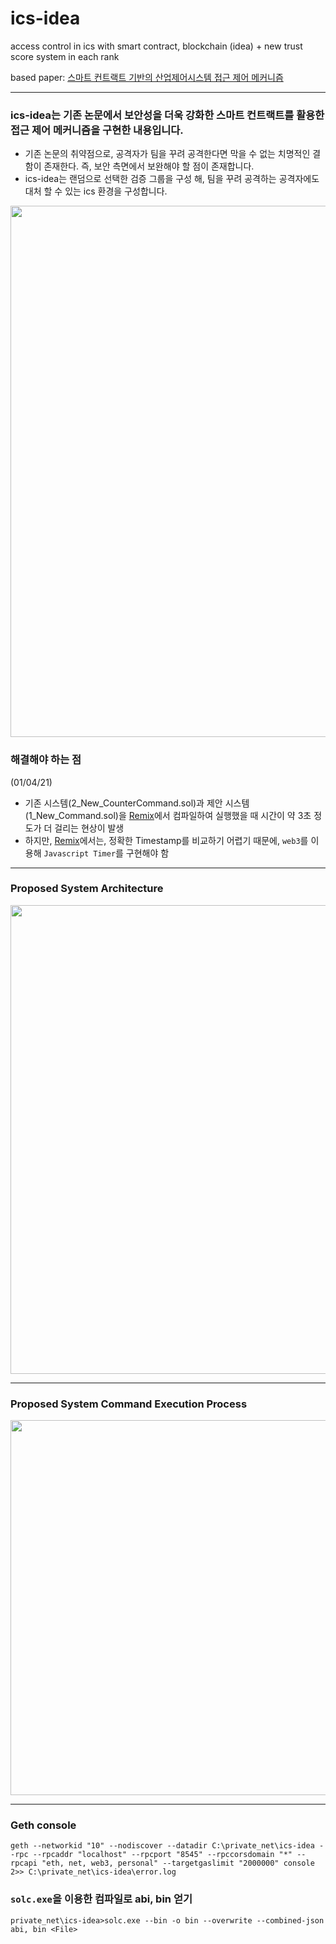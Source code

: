 # ics-idea
access control in ics with smart contract, blockchain (idea) + new trust score system in each rank

based paper: [스마트 컨트랙트 기반의 산업제어시스템 접근 제어 메커니즘](https://www.dbpia.co.kr/journal/articleDetail?nodeId=NODE08746293)

***

### ics-idea는 기존 논문에서 보안성을 더욱 강화한 스마트 컨트랙트를 활용한 접근 제어 메커니즘을 구현한 내용입니다. 
 - 기존 논문의 취약점으로, 공격자가 팀을 꾸려 공격한다면 막을 수 없는 치명적인 결함이 존재한다. 즉, 보안 측면에서 보완해야 할 점이 존재합니다.
 - ics-idea는 랜덤으로 선택한 검증 그룹을 구성 해, 팀을 꾸려 공격하는 공격자에도 대처 할 수 있는 ics 환경을 구성합니다.
 
<div>
  <img width="850" src="https://user-images.githubusercontent.com/59510222/103611837-77cb4200-4f66-11eb-9c76-4411ee780c66.png">
</div>

### 해결해야 하는 점 
(01/04/21)
  - 기존 시스템(2_New_CounterCommand.sol)과 제안 시스템(1_New_Command.sol)을 [Remix](https://remix.ethereum.org)에서 컴파일하여 실행했을 때
    시간이 약 3초 정도가 더 걸리는 현상이 발생
  - 하지만, [Remix](https://remix.ethereum.org)에서는, 정확한 Timestamp를 비교하기 어렵기 때문에, `web3`를 이용해 `Javascript Timer`를 구현해야 함
***
### Proposed System Architecture
<div>
  <img width="750" src="https://user-images.githubusercontent.com/59510222/103141113-e0c6e480-4732-11eb-8446-8ace1ff65863.png">
</div>

***
### Proposed System Command Execution Process 
<div>
  <img width="600" src="https://user-images.githubusercontent.com/59510222/103154513-158e7680-47db-11eb-8e2c-cdd1ed9b89a8.png">
</div>

***
### Geth console
```
geth --networkid "10" --nodiscover --datadir C:\private_net\ics-idea --rpc --rpcaddr "localhost" --rpcport "8545" --rpccorsdomain "*" --rpcapi "eth, net, web3, personal" --targetgaslimit "2000000" console 2>> C:\private_net\ics-idea\error.log
```

### `solc.exe`을 이용한 컴파일로 abi, bin 얻기
```
private_net\ics-idea>solc.exe --bin -o bin --overwrite --combined-json abi, bin <File>
```
